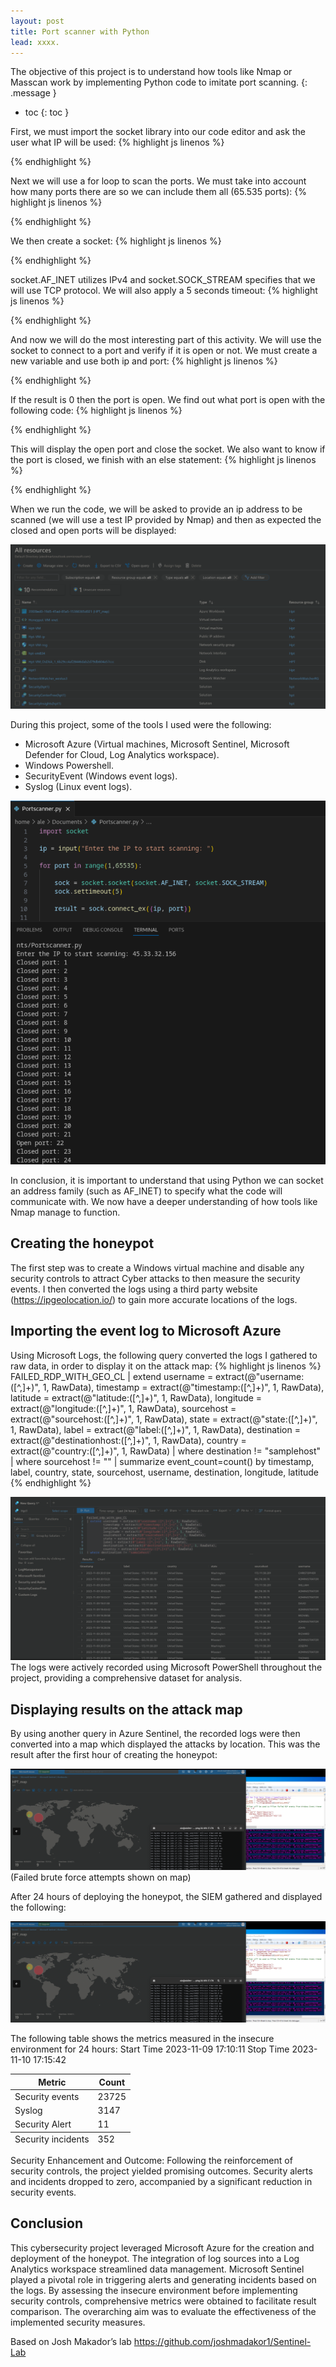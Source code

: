 ```yaml
---
layout: post
title: Port scanner with Python
lead: xxxx.
---
```


The objective of this project is to understand how tools like Nmap or Masscan work by implementing Python code to imitate port scanning.
{: .message }

- toc
{: toc }

First, we must import the socket library into our code editor and ask the user what IP will be used:
{% highlight js linenos %}

{% endhighlight %}

Next we will use a for loop to scan the ports.  We must take into account how many ports there are so we can include them all (65.535 ports):
{% highlight js linenos %}

{% endhighlight %}

We then create a socket:
{% highlight js linenos %}

{% endhighlight %}

socket.AF_INET utilizes IPv4 and socket.SOCK_STREAM specifies that we will use TCP protocol. We will also apply a 5 seconds timeout:
{% highlight js linenos %}

{% endhighlight %}

And now we will do the most interesting part of this activity. We will use the socket to connect to a port and verify if it is open or not. We must create a new variable and use both ip and port:
{% highlight js linenos %}

{% endhighlight %}

If the result is 0 then the port is open. We find out what port is open with the following code:
{% highlight js linenos %}

{% endhighlight %}

This will display the open port and close the socket. We also want to know if the port is closed, we finish with an else statement:
{% highlight js linenos %}

{% endhighlight %}

When we run the code, we will be asked to provide an ip address to be scanned (we will use a test IP provided by Nmap) and then as expected the closed and open ports will be displayed:

<img src="/assets/jpg/Tools.jpg" alt="Tools">

During this project, some of the tools I used were the following:

-   Microsoft Azure (Virtual machines, Microsoft Sentinel, Microsoft Defender for Cloud, Log Analytics workspace).
-   Windows Powershell.
-   SecurityEvent (Windows event logs).
-   Syslog (Linux event logs).

<img src="/assets/jpg/Portscanner.jpg" alt="portscanner">

In conclusion, it is important to understand that using Python we can socket an address family (such as AF_INET) to specify what the code will communicate with. We now have a deeper understanding of how tools like Nmap manage to function.

## Creating the honeypot

The first step was to create a Windows virtual machine and disable any security controls to attract Cyber attacks to then measure the security events. I then converted the logs using a third party website (https://ipgeolocation.io/) to gain more accurate locations of the logs.

## Importing the event log to Microsoft Azure

Using Microsoft Logs, the following query converted the logs I gathered to raw data, in order to display it on the attack map:
{% highlight js linenos %}
FAILED_RDP_WITH_GEO_CL 
| extend username = extract(@"username:([^,]+)", 1, RawData),
         timestamp = extract(@"timestamp:([^,]+)", 1, RawData),
         latitude = extract(@"latitude:([^,]+)", 1, RawData),
         longitude = extract(@"longitude:([^,]+)", 1, RawData),
         sourcehost = extract(@"sourcehost:([^,]+)", 1, RawData),
         state = extract(@"state:([^,]+)", 1, RawData),
         label = extract(@"label:([^,]+)", 1, RawData),
         destination = extract(@"destinationhost:([^,]+)", 1, RawData),
         country = extract(@"country:([^,]+)", 1, RawData)
| where destination != "samplehost"
| where sourcehost != ""
| summarize event_count=count() by timestamp, label, country, state, sourcehost, username, destination, longitude, latitude
{% endhighlight %}

<img src="/assets/jpg/Eventlogs.jpg" alt="Eventlogs">
The logs were actively recorded using Microsoft PowerShell throughout the project, providing a comprehensive dataset for analysis.

## Displaying results on the attack map

By using another query in Azure Sentinel, the recorded logs were then converted into a map which displayed the attacks by location. This was the result after the first hour of creating the honeypot:

<img src="/assets/jpg/Attackmap1.jpg" alt="Attackmap1">
(Failed brute force attempts shown on map)

After 24 hours of deploying the honeypot, the SIEM gathered and displayed the following:

<img src="/assets/jpg/Attackmap1.jpg" alt="Attackmap1">

The following table shows the metrics measured in the insecure environment for 24 hours: Start Time 2023-11-09 17:10:11 Stop Time 2023-11-10 17:15:42

<table class="table">
  <thead>
    <tr>
      <th>Metric</th>
      <th>Count</th>
    </tr>
  </thead>
  <tfoot>
    <tr>
      <td>Security incidents</td>
      <td>352</td>
    </tr>
  </tfoot>
  <tbody>
    <tr>
      <td>Security events</td>
      <td>23725</td>
    </tr>
    <tr>
      <td>Syslog</td>
      <td>3147</td>
    </tr>
    <tr>
      <td>Security Alert</td>
      <td>11</td>
    </tr>
  </tbody>
</table>

Security Enhancement and Outcome: Following the reinforcement of security controls, the project yielded promising outcomes. Security alerts and incidents dropped to zero, accompanied by a significant reduction in security events.

## Conclusion

This cybersecurity project leveraged Microsoft Azure for the creation and deployment of the honeypot. The integration of log sources into a Log Analytics workspace streamlined data management. Microsoft Sentinel played a pivotal role in triggering alerts and generating incidents based on the logs. By assessing the insecure environment before implementing security controls, comprehensive metrics were obtained to facilitate result comparison. The overarching aim was to evaluate the effectiveness of the implemented security measures.

Based on Josh Makador’s lab https://github.com/joshmadakor1/Sentinel-Lab


[^fn-sample]: Handy! Now click the return link to go back.
